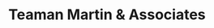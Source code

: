 ---
title: "Teaman Martin & Associates"
url: /east-petersburg/teaman-martin-and-associates/
shop: shop
---